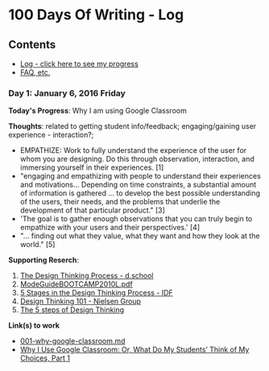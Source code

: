 # 100 Days Of Writing - Log

## Contents
* [Log - click here to see my progress](log.md)
* [FAQ, etc.](https://github.com/janzeteachesit/100-days-of-writing/wiki) 

<!--

[My freeCodeCamp profile](https://www.freecodecamp.com/janzeteachesit) currently at [118]

[My Codepen profile](https://codepen.io/janzeteachesit/)

-->

### Day 1: January 6, 2016 Friday

**Today's Progress**: Why I am using Google Classroom

**Thoughts**: related to getting student info/feedback; engaging/gaining user experience - interaction?; 

* EMPATHIZE: Work to fully understand the experience of the user for whom you are designing.  Do this through observation, interaction, and immersing yourself in their experiences. [1] 
* "engaging and empathizing with people to understand their experiences and motivations... Depending on time constraints, a substantial amount of information is gathered ... to develop the best possible understanding of the users, their needs, and the problems that underlie the development of that particular product." [3]  
* 'The goal is to gather enough observations that you can truly begin to empathize with your users and their perspectives.' [4]  
* "... finding out what they value, what they want and how they look at the world." [5]

**Supporting Reserch**:

1. [The Design Thinking Process - d.school](http://dschool.stanford.edu/redesigningtheater/the-design-thinking-process/)
2. [ModeGuideBOOTCAMP2010L.pdf](https://dschool.stanford.edu/sandbox/groups/designresources/wiki/36873/attachments/74b3d/ModeGuideBOOTCAMP2010L.pdf?sessionID=e62aa8294d323f1b1540d3ee21e961cf7d1bce38)
3. [5 Stages in the Design Thinking Process - IDF](https://www.interaction-design.org/literature/article/5-stages-in-the-design-thinking-process)
4. [Design Thinking 101 - Nielsen Group](https://www.nngroup.com/articles/design-thinking/)
5. [The 5 steps of Design Thinking](http://www.knctlab.com/blog/5-steps-design-thinking)



**Link(s) to work**

* [001-why-google-classroom.md](https://github.com/janzeteachesit/100-days-of-writing/blob/master/posts/001-why-google-classroom.md)
* [Why I Use Google Classroom: Or, What Do My Students’ Think of My Choices, Part 1](https://medium.com/designed-classroom/why-i-use-google-classroom-b2a987de6536)
